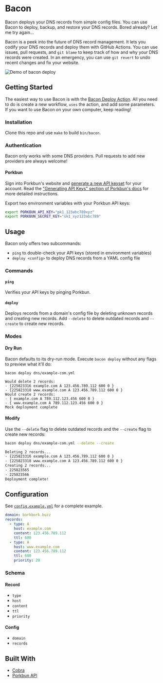 # Bacon

Bacon deploys your DNS records from simple config files. You can use Bacon to deploy, backup, and restore your DNS records. Bored already? Let me try again...

Bacon is a peek into the future of DNS record management. It lets you codify your DNS records and deploy them with GitHub Actions. You can use issues, pull requests, and `git blame` to keep track of how and why your DNS records were created. In an emergency, you can use `git revert` to undo recent changes and fix your website.

![Demo of bacon deploy](https://user-images.githubusercontent.com/19893438/167231076-2f99e0ce-9ed7-40e4-9b1e-fc2fd578cd0f.gif)

## Getting Started

The easiest way to use Bacon is with the [Bacon Deploy Action](https://github.com/jungaretti/bacon-deploy-action). All you need to do is create a new workflow, `uses` the action, and add some parameters. If you want to use Bacon on your own computer, keep reading!

### Installation

Clone this repo and use `make` to build `bin/bacon`.

### Authentication

Bacon only works with some DNS providers. Pull requests to add new providers are always welcome!

#### Porkbun

Sign into Porkbun's website and [generate a new API keyset](https://porkbun.com/account/api) for your account. Read the ["Generating API Keys" section of Porkbun's docs](https://kb.porkbun.com/article/190-getting-started-with-the-porkbun-dns-api) for more detailed instructions.

Export two environment variables with your Porkbun API keys:

```bash
export PORKBUN_API_KEY="pk1_123abc789xyz"
export PORKBUN_SECRET_KEY="sk1_xyz123abc789"
```

## Usage

Bacon only offers two subcommands:

- `ping` to double-check your API keys (stored in environment variables)
- `deploy <config>` to deploy DNS records from a YAML config file

### Commands

#### `ping`

Verifies your API keys by pinging Porkbun.

#### `deploy`

Deploys records from a domain's config file by deleting unknown records and creating new records. Add `--delete` to delete outdated records and `--create` to create new records.

### Modes

#### Dry Run

Bacon defaults to its dry-run mode. Execute `bacon deploy` without any flags to preview what it'll do:

```bash
bacon deploy dns/example-com.yml
```

```
Would delete 2 records:
- {225823316 example.com A 123.456.789.112 600 0 }
- {225823318 www.example.com A 123.456.789.112 600 0 }
Would create 2 records:
- { example.com A 789.112.123.456 600 0 }
- { www.example.com A 789.112.123.456 600 0 }
Mock deployment complete
```

#### Modify

Use the `--delete` flag to delete outdated records and the `--create` flag to create new records:

```bash
bacon deploy dns/example-com.yml --delete --create
```

```txt
Deleting 2 records...
- {225823316 example.com A 123.456.789.112 600 0 }
- {225823318 www.example.com A 123.456.789.112 600 0 }
Creating 2 records...
- 225823565
- 225823566
Deployment complete!
```

## Configuration

See [`config.example.yml`](https://github.com/jungaretti/bacon/blob/main/config.example.yml) for a complete example.

```yaml
domain: borkbork.buzz
records:
  - type: A
    host: example.com
    content: 123.456.789.112
    ttl: 600
  - type: A
    host: www.example.com
    content: 123.456.789.112
    ttl: 600
    priority: 20
```

### Schema

#### Record

- `type`
- `host`
- `content`
- `ttl`
- `priority`

#### Config

- `domain`
- `records`

## Built With

- [Cobra](https://cobra.dev/)
- [Porkbun API](https://porkbun.com/api/json/v3/documentation)
